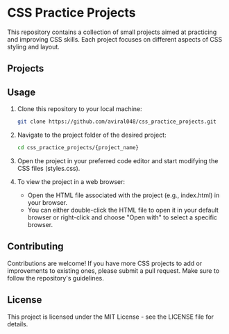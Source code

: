 # CSS Practice Projects

This repository contains a collection of small projects aimed at practicing and improving CSS skills. Each project focuses on different aspects of CSS styling and layout.

## Projects

## Usage

1. Clone this repository to your local machine:

   ```bash
   git clone https://github.com/aviral048/css_practice_projects.git
   ```

2. Navigate to the project folder of the desired project:

   ```bash
   cd css_practice_projects/{project_name}
   ```

3. Open the project in your preferred code editor and start modifying the CSS files (styles.css).

4. To view the project in a web browser:
   - Open the HTML file associated with the project (e.g., index.html) in your browser.
   - You can either double-click the HTML file to open it in your default browser or right-click and choose "Open with" to select a specific browser.

## Contributing

Contributions are welcome! If you have more CSS projects to add or improvements to existing ones, please submit a pull request. Make sure to follow the repository's guidelines.

## License

This project is licensed under the MIT License - see the LICENSE file for details.
